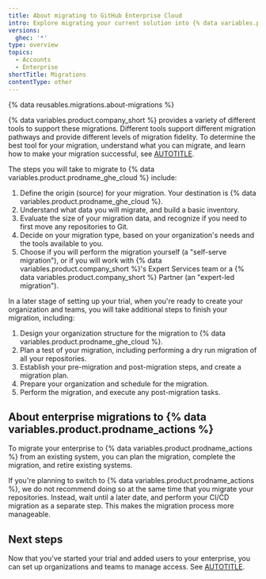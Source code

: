 ```yaml
---
title: About migrating to GitHub Enterprise Cloud
intro: Explore migrating your current solution into {% data variables.product.prodname_ghe_cloud %}.
versions:
  ghec: '*'
type: overview
topics:
  - Accounts
  - Enterprise
shortTitle: Migrations
contentType: other
---
```


{% data reusables.migrations.about-migrations %}

{% data variables.product.company_short %} provides a variety of different tools to support these migrations. Different tools support different migration pathways and provide different levels of migration fidelity. To determine the best tool for your migration, understand what you can migrate, and learn how to make your migration successful, see [AUTOTITLE](/migrations/overview/planning-your-migration-to-github).

The steps you will take to migrate to {% data variables.product.prodname_ghe_cloud %} include:

1. Define the origin (source) for your migration. Your destination is {% data variables.product.prodname_ghe_cloud %}.
1. Understand what data you will migrate, and build a basic inventory.
1. Evaluate the size of your migration data, and recognize if you need to first move any repositories to Git.
1. Decide on your migration type, based on your organization's needs and the tools available to you.
1. Choose if you will perform the migration yourself (a "self-serve migration"), or if you will work with {% data variables.product.company_short %}'s Expert Services team or a {% data variables.product.company_short %} Partner (an "expert-led migration").

In a later stage of setting up your trial, when you're ready to create your organization and teams, you will take additional steps to finish your migration, including:

1. Design your organization structure for the migration to {% data variables.product.prodname_ghe_cloud %}.
1. Plan a test of your migration, including performing a dry run migration of all your repositories.
1. Establish your pre-migration and post-migration steps, and create a migration plan.
1. Prepare your organization and schedule for the migration.
1. Perform the migration, and execute any post-migration tasks.

## About enterprise migrations to {% data variables.product.prodname_actions %}

To migrate your enterprise to {% data variables.product.prodname_actions %} from an existing system, you can plan the migration, complete the migration, and retire existing systems.

If you're planning to switch to {% data variables.product.prodname_actions %}, we do not recommend doing so at the same time that you migrate your repositories. Instead, wait until a later date, and perform your CI/CD migration as a separate step. This makes the migration process more manageable.

## Next steps

Now that you've started your trial and added users to your enterprise, you can set up organizations and teams to manage access. See [AUTOTITLE](/enterprise-onboarding/setting-up-organizations-and-teams/best-practices-for-organizations-in-your-enterprise).
